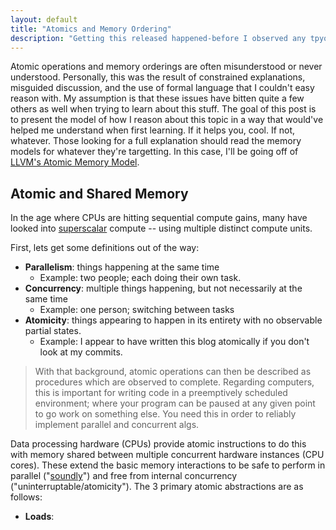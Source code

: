 ```yaml
---
layout: default
title: "Atomics and Memory Ordering"
description: "Getting this released happened-before I observed any tpyos"
---
```


Atomic operations and memory orderings are often misunderstood or never understood. Personally, this was the result of constrained explanations, misguided discussion, and the use of formal language that I couldn't easy reason with. My assumption is that these issues have bitten quite a few others as well when trying to learn about this stuff. The goal of this post is to present the model of how I reason about this topic in a way that would've helped me understand when first learning. If it helps you, cool. If not, whatever. Those looking for a full explanation should read the memory models for whatever they're targetting. In this case, I'll be going off of [LLVM's Atomic Memory Model](https://llvm.org/docs/Atomics.html).

## Atomic and Shared Memory

In the age where CPUs are hitting sequential compute gains, many have looked into [superscalar](https://en.wikipedia.org/wiki/Superscalar_processor) compute -- using multiple distinct compute units. 

First, lets get some definitions out of the way:

* **Parallelism**: things happening at the same time
    * Example: two people; each doing their own task. 
* **Concurrency**: multiple things happening, but not necessarily at the same time
    * Example: one person; switching between tasks
* **Atomicity**: things appearing to happen in its entirety with no observable partial states.
    * Example: I appear to have written this blog atomically if you don't look at my commits.

> With that background, atomic operations can then be described as procedures which are observed to complete. Regarding computers, this is important for writing code in a preemptively scheduled environment; where your program can be paused at any given point to go work on something else. You need this in order to reliably implement parallel and concurrent algs.



Data processing hardware (CPUs) provide atomic instructions to do this with memory shared between multiple concurrent hardware instances (CPU cores). These extend the basic memory interactions to be safe to perform in parallel ("[soundly](#Volatile-and-Soundness)") and free from internal concurrency ("uninterruptable/atomicity"). The 3 primary atomic abstractions are as follows:

* **Loads**: 